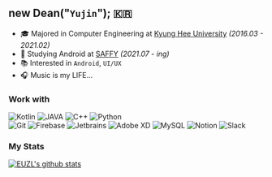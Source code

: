 ## new Dean("`Yujin`"); 🇰🇷 
- 🎓 Majored in Computer Engineering at [Kyung Hee University](https://khu.ac.kr) _(2016.03 - 2021.02)_
- 🤖 Studying Android at [SAFFY](https://www.ssafy.com/ksp/jsp/swp/swpMain.jsp) _(2021.07 - ing)_
- 📚 Interested in `Android`, `UI/UX`
- 🎧 Music is my LIFE...


### Work with
![Kotlin](https://img.shields.io/badge/Kotlin-3843A9?style=for-the-badge&logoColor=white&logo=kotlin)
![JAVA](https://img.shields.io/badge/Java-D04232?style=for-the-badge&logoColor=white&logo=Java)
![C++](https://img.shields.io/badge/C++-5889C2?style=for-the-badge&logoColor=white&logo=c)
![Python](https://img.shields.io/badge/Python-F6BD3D?style=for-the-badge&logoColor=white&logo=python)<br>
![Git](https://img.shields.io/badge/Git-F05032?style=for-the-badge&logoColor=white&logo=git)
![Firebase](https://img.shields.io/badge/Firebase-FFCA28?style=for-the-badge&logoColor=white&logo=Firebase)
![Jetbrains](https://img.shields.io/badge/JetBrains-000000?style=for-the-badge&logoColor=white&logo=JetBrains)
![Adobe XD](https://img.shields.io/badge/Adobe_XD-FF26BE?style=for-the-badge&logoColor=white&logo=adobe%20xd)
![MySQL](https://img.shields.io/badge/MySQL-447A91?style=for-the-badge&logoColor=white&logo=mysql)
![Notion](https://img.shields.io/badge/Notion-000000?style=for-the-badge&logoColor=white&logo=notion)
![Slack](https://img.shields.io/badge/Slack-4A154B?style=for-the-badge&logoColor=white&logo=slack)
<!-- Badges are made with shields.io -->


### My Stats
[![EUZL's github stats](https://github-readme-stats.vercel.app/api?username=euzl&cound_private=true&show_icons=true)](https://github.com/anuraghazra/github-readme-stats)
